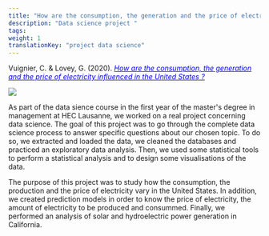 ```yaml
---
title: "How are the consumption, the generation and the price of electricity influenced in the United States ?"
description: "Data science project "
tags:
weight: 1
translationKey: "project data science"
---
```


Vuignier, C. & Lovey, G. (2020). [<span style="color:blue">*How are the consumption, the generation and the price of electricity influenced in the United States ?*</span>](https://bookdown.org/gaetan_lovey/group6_2020_project/)

![](/USA.png)

As part of the data sience course in the first year of the master's degree in management at HEC Lausanne, we worked on a real project concerning data science. The goal of this project was to go through the complete data science process to answer specific questions about our chosen topic. To do so, we extracted and loaded the data, we cleaned the databases and practiced an exploratory data analysis. Then, we used some statistical tools to perform a statistical analysis and to design some visualisations of the data.

The purpose of this project was to study how the consumption, the production and the price of electricity vary in the United States. In addition, we created prediction models in order to know the price of electricity, the amount of electricity to be produced and consummed. Finally, we performed an analysis of solar and hydroelectric power generation in California.

